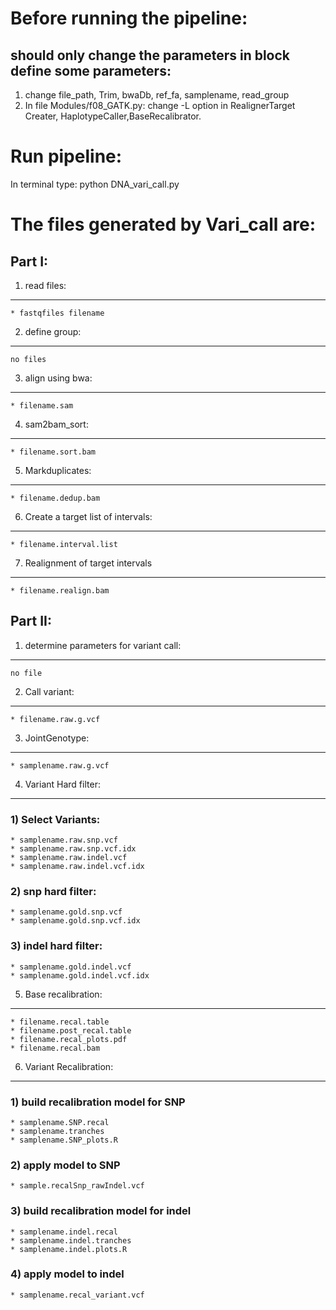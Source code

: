 Before running the pipeline:
============================

should only change the parameters in block define some parameters:
------------------------------------------------------------------
1. change file_path, Trim, bwaDb, ref_fa, samplename, read_group
2. In file Modules/f08_GATK.py: change -L option in RealignerTarget Creater, HaplotypeCaller,BaseRecalibrator.

Run pipeline:
=============
In terminal type: python DNA_vari_call.py

The files generated by Vari_call are:
=====================================

Part I:
-------

1. read files:
--------------
	* fastqfiles filename

2. define group:
----------------
	no files

3. align using bwa:
------------------
	* filename.sam

4. sam2bam_sort:
----------------
	* filename.sort.bam

5. Markduplicates:
------------------
	* filename.dedup.bam

6. Create a target list of intervals:
------------------------------------
	* filename.interval.list

7. Realignment of target intervals
----------------------------------
	* filename.realign.bam

Part II:
--------

1. determine parameters for variant call:
-----------------------------------------
	no file

2. Call variant:
----------------
	* filename.raw.g.vcf

3. JointGenotype:
-----------------
	* samplename.raw.g.vcf

4. Variant Hard filter:
-----------------------

### 1) Select Variants:
	* samplename.raw.snp.vcf
	* samplename.raw.snp.vcf.idx
	* samplename.raw.indel.vcf
	* samplename.raw.indel.vcf.idx
### 2) snp hard filter:
	* samplename.gold.snp.vcf
	* samplename.gold.snp.vcf.idx
### 3) indel hard filter:
	* samplename.gold.indel.vcf
	* samplename.gold.indel.vcf.idx

5. Base recalibration:
----------------------
	* filename.recal.table
	* filename.post_recal.table
	* filename.recal_plots.pdf
	* filename.recal.bam

6. Variant Recalibration:
-------------------------
### 1) build recalibration model for SNP
	* samplename.SNP.recal
	* samplename.tranches
	* samplename.SNP_plots.R
### 2) apply model to SNP
	* sample.recalSnp_rawIndel.vcf
### 3) build recalibration model for indel
	* samplename.indel.recal
	* samplename.indel.tranches
	* samplename.indel.plots.R
### 4) apply model to indel
	* samplename.recal_variant.vcf
